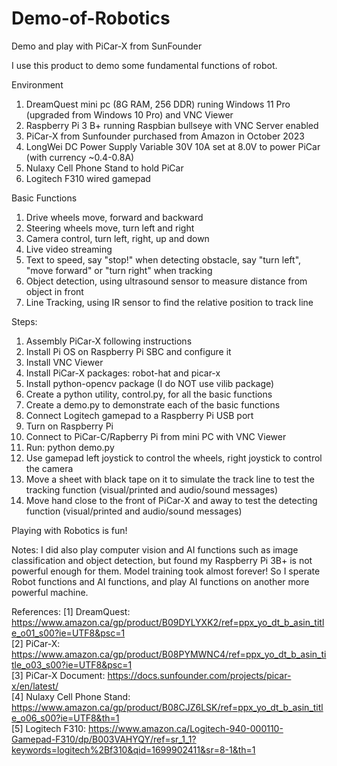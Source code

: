 # Demo-of-Robotics
Demo and play with PiCar-X from SunFounder

I use this product to demo some fundamental functions of robot.

Environment
1. DreamQuest mini pc (8G RAM, 256 DDR) runing Windows 11 Pro (upgraded from Windows 10 Pro) and VNC Viewer
2. Raspberry Pi 3 B+ running Raspbian bullseye with VNC Server enabled
3. PiCar-X from Sunfounder purchased from Amazon in October 2023
4. LongWei DC Power Supply Variable 30V 10A set at 8.0V to power PiCar (with currency ~0.4-0.8A)
5. Nulaxy Cell Phone Stand to hold PiCar
6. Logitech F310 wired gamepad

Basic Functions 
1. Drive wheels move, forward and backward
2. Steering wheels move, turn left and right
3. Camera control, turn left, right, up and down
4. Live video streaming
5. Text to speed, say "stop!" when detecting obstacle, say "turn left", "move forward" or "turn right" when tracking 
6. Object detection, using ultrasound sensor to measure distance from object in front
7. Line Tracking, using IR sensor to find the relative position to track line

Steps:
1. Assembly PiCar-X following instructions
2. Install Pi OS on Raspberry Pi SBC and configure it
3. Install VNC Viewer
4. Install PiCar-X packages: robot-hat and picar-x
5. Install python-opencv package (I do NOT use vilib package)
6. Create a python utility, control.py, for all the basic functions
7. Create a demo.py to demonstrate each of the basic functions
8. Connect Logitech gamepad to a Raspberry Pi USB port
9. Turn on Raspberry Pi
10. Connect to PiCar-C/Rapberry Pi from mini PC with VNC Viewer
11. Run:  python demo.py
12. Use gamepad left joystick to control the wheels, right joystick to control the camera
13. Move a sheet with black tape on it to simulate the track line to test the tracking function (visual/printed and audio/sound messages)
14. Move hand close to the front of PiCar-X and away to test the detecting function (visual/printed and audio/sound messages)

Playing with Robotics is fun!

Notes:
I did also play computer vision and AI functions such as image classification and object detection, but found my Raspberry Pi 3B+ is not powerful enough for them. Model training took almost forever! So I sperate Robot functions and AI functions, and play AI functions on another more powerful machine.

References:
[1] DreamQuest: https://www.amazon.ca/gp/product/B09DYLYXK2/ref=ppx_yo_dt_b_asin_title_o01_s00?ie=UTF8&psc=1  
[2] PiCar-X: https://www.amazon.ca/gp/product/B08PYMWNC4/ref=ppx_yo_dt_b_asin_title_o03_s00?ie=UTF8&psc=1  
[3] PiCar-X Document: https://docs.sunfounder.com/projects/picar-x/en/latest/  
[4] Nulaxy Cell Phone Stand: https://www.amazon.ca/gp/product/B08CJZ6LSK/ref=ppx_yo_dt_b_asin_title_o06_s00?ie=UTF8&th=1  
[5] Logitech F310: https://www.amazon.ca/Logitech-940-000110-Gamepad-F310/dp/B003VAHYQY/ref=sr_1_1?keywords=logitech%2Bf310&qid=1699902411&sr=8-1&th=1  
